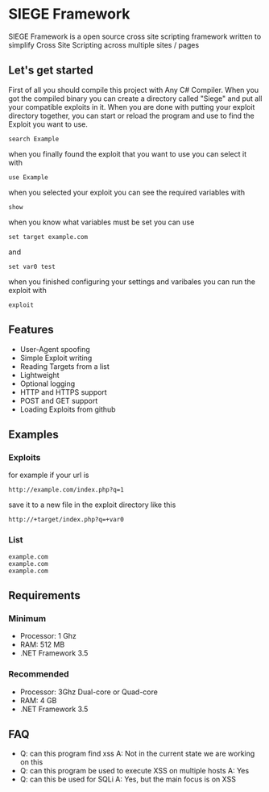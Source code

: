 # SIEGE Framework #

SIEGE Framework is a open source cross site scripting framework written to simplify Cross Site Scripting across multiple sites / pages

## Let's get started ##
First of all you should compile this project with Any C# Compiler. When you got the compiled binary you can create a directory called "Siege" and put all your compatible exploits in it.
When you are done with putting your exploit directory together, you can start or reload the program 
and use to find the Exploit you want to use.
```
search Example
```
when you finally found the exploit that 
you want to use you can select it with
```
use Example
```
when you selected your exploit you can see the required variables with
```
show
```
when you know what variables must be set you can use
```
set target example.com
```
and
```
set var0 test
```
when you finished configuring your settings and varibales you can run the exploit with
```
exploit
```

## Features ##
* User-Agent spoofing
* Simple Exploit writing  
* Reading Targets from a list 
* Lightweight
* Optional logging
* HTTP and HTTPS support
* POST and GET support
* Loading Exploits from github

## Examples ##
### Exploits ###
for example if your url is 
```
http://example.com/index.php?q=1
```
save it to a new file in the exploit directory like this
```
http://+target/index.php?q=+var0
```
### List ###
```
example.com
example.com
example.com
```

## Requirements ##
### Minimum ###
* Processor: 1 Ghz
* RAM: 512 MB
* .NET Framework 3.5

### Recommended ###
* Processor: 3Ghz Dual-core or Quad-core
* RAM: 4 GB
* .NET Framework 3.5

## FAQ ##
* Q: can this program find xss A: Not in the current state we are working on this
* Q: can this program be used to execute XSS on multiple hosts A: Yes
* Q: can this be used for SQLi A: Yes, but the main focus is on XSS
